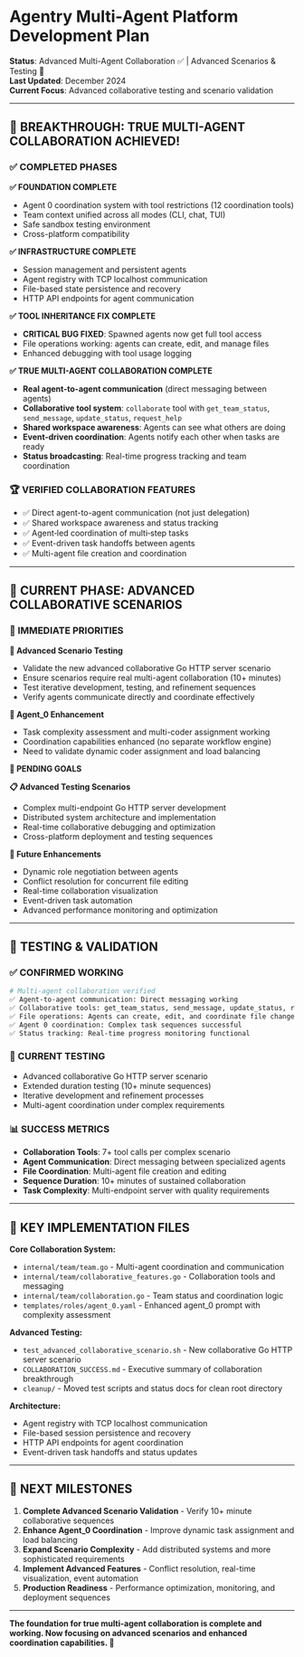 # Agentry Multi-Agent Platform Development Plan

**Status**: Advanced Multi-Agent Collaboration ✅ | Advanced Scenarios & Testing 🔄  
**Last Updated**: December 2024  
**Current Focus**: Advanced collaborative testing and scenario validation

---

## 🎉 **BREAKTHROUGH: TRUE MULTI-AGENT COLLABORATION ACHIEVED!**

### **✅ COMPLETED PHASES**

**✅ FOUNDATION COMPLETE**
- Agent 0 coordination system with tool restrictions (12 coordination tools)
- Team context unified across all modes (CLI, chat, TUI) 
- Safe sandbox testing environment
- Cross-platform compatibility

**✅ INFRASTRUCTURE COMPLETE**
- Session management and persistent agents
- Agent registry with TCP localhost communication
- File-based state persistence and recovery
- HTTP API endpoints for agent communication

**✅ TOOL INHERITANCE FIX COMPLETE**
- **CRITICAL BUG FIXED**: Spawned agents now get full tool access
- File operations working: agents can create, edit, and manage files
- Enhanced debugging with tool usage logging

**✅ TRUE MULTI-AGENT COLLABORATION COMPLETE**
- **Real agent-to-agent communication** (direct messaging between agents)
- **Collaborative tool system**: `collaborate` tool with `get_team_status`, `send_message`, `update_status`, `request_help`
- **Shared workspace awareness**: Agents can see what others are doing
- **Event-driven coordination**: Agents notify each other when tasks are ready
- **Status broadcasting**: Real-time progress tracking and team coordination

### **🏆 VERIFIED COLLABORATION FEATURES**
- ✅ Direct agent-to-agent communication (not just delegation)
- ✅ Shared workspace awareness and status tracking
- ✅ Agent‑led coordination of multi‑step tasks
- ✅ Event-driven task handoffs between agents
- ✅ Multi-agent file creation and coordination

---

## 🔄 **CURRENT PHASE: ADVANCED COLLABORATIVE SCENARIOS**

### **🎯 IMMEDIATE PRIORITIES**

**🔄 Advanced Scenario Testing**
- Validate the new advanced collaborative Go HTTP server scenario
- Ensure scenarios require real multi-agent collaboration (10+ minutes)
- Test iterative development, testing, and refinement sequences
- Verify agents communicate directly and coordinate effectively

**🔄 Agent_0 Enhancement**  
- Task complexity assessment and multi-coder assignment working
- Coordination capabilities enhanced (no separate workflow engine)
- Need to validate dynamic coder assignment and load balancing

**📅 PENDING GOALS**

**📋 Advanced Testing Scenarios**
- Complex multi-endpoint Go HTTP server development
- Distributed system architecture and implementation
- Real-time collaborative debugging and optimization
- Cross-platform deployment and testing sequences

**🚀 Future Enhancements**
- Dynamic role negotiation between agents
- Conflict resolution for concurrent file editing
- Real-time collaboration visualization
- Event-driven task automation
- Advanced performance monitoring and optimization

---

## 🧪 **TESTING & VALIDATION**

### **✅ CONFIRMED WORKING**
```bash
# Multi-agent collaboration verified
✅ Agent-to-agent communication: Direct messaging working
✅ Collaborative tools: get_team_status, send_message, update_status, request_help
✅ File operations: Agents can create, edit, and coordinate file changes
✅ Agent 0 coordination: Complex task sequences successful
✅ Status tracking: Real-time progress monitoring functional
```

### **🔄 CURRENT TESTING**
- Advanced collaborative Go HTTP server scenario
- Extended duration testing (10+ minute sequences)
- Iterative development and refinement processes
- Multi-agent coordination under complex requirements

### **📊 SUCCESS METRICS**
- **Collaboration Tools**: 7+ tool calls per complex scenario
- **Agent Communication**: Direct messaging between specialized agents
- **File Coordination**: Multi-agent file creation and editing
- **Sequence Duration**: 10+ minutes of sustained collaboration
- **Task Complexity**: Multi-endpoint server with quality requirements

---

## 📁 **KEY IMPLEMENTATION FILES**

**Core Collaboration System:**
- `internal/team/team.go` - Multi-agent coordination and communication
- `internal/team/collaborative_features.go` - Collaboration tools and messaging
- `internal/team/collaboration.go` - Team status and coordination logic
- `templates/roles/agent_0.yaml` - Enhanced agent_0 prompt with complexity assessment

**Advanced Testing:**
- `test_advanced_collaborative_scenario.sh` - New collaborative Go HTTP server scenario
- `COLLABORATION_SUCCESS.md` - Executive summary of collaboration breakthrough
- `cleanup/` - Moved test scripts and status docs for clean root directory

**Architecture:**
- Agent registry with TCP localhost communication
- File-based session persistence and recovery  
- HTTP API endpoints for agent coordination
- Event-driven task handoffs and status updates

---

## 🎯 **NEXT MILESTONES**

1. **Complete Advanced Scenario Validation** - Verify 10+ minute collaborative sequences
2. **Enhance Agent_0 Coordination** - Improve dynamic task assignment and load balancing  
3. **Expand Scenario Complexity** - Add distributed systems and more sophisticated requirements
4. **Implement Advanced Features** - Conflict resolution, real-time visualization, event automation
5. **Production Readiness** - Performance optimization, monitoring, and deployment sequences

---

**The foundation for true multi-agent collaboration is complete and working. Now focusing on advanced scenarios and enhanced coordination capabilities. 🚀**
